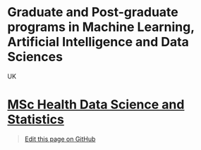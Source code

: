 # Graduate and Post-graduate programs in Machine Learning, Artificial Intelligence and Data Sciences

UK
# [MSc Health Data Science and Statistics](https://www.plymouth.ac.uk/courses/postgraduate/msc-health-data-science-and-statistics)

> <a href="{{ site.github.repository_url }}/edit/{{ site.github.source.branch }}/{{ page.path }}">Edit this page on GitHub</a>

